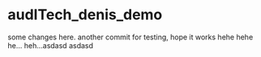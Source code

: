 # audITech_denis_demo

some changes here.
another commit for testing, hope it works hehe hehe he... heh...asdasd asdasd